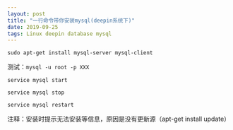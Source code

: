```yaml
---
layout: post
title: "一行命令带你安装mysql(deepin系统下)"
date: 2019-09-25 
tags: Linux deepin database mysql
---
```



`sudo apt-get install mysql-server mysql-client`

测试：`mysql -u root -p XXX`

`service mysql start`

`service mysql stop`

`service mysql restart`

注释：安装时提示无法安装等信息，原因是没有更新源（apt-get install update）